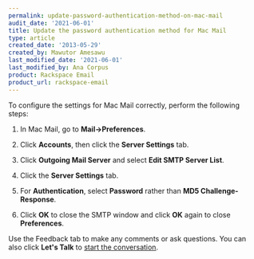 ```yaml
---
permalink: update-password-authentication-method-on-mac-mail
audit_date: '2021-06-01'
title: Update the password authentication method for Mac Mail
type: article
created_date: '2013-05-29'
created_by: Mawutor Amesawu
last_modified_date: '2021-06-01'
last_modified_by: Ana Corpus
product: Rackspace Email
product_url: rackspace-email
---
```


To configure the settings for Mac Mail correctly, perform the following steps:

1. In Mac Mail, go to **Mail->Preferences**.

2. Click **Accounts**, then click the **Server Settings** tab.

3. Click **Outgoing Mail Server** and select **Edit SMTP Server List**.

4. Click the **Server Settings** tab.

5. For **Authentication**, select **Password** rather than **MD5 Challenge-Response**.

6. Click **OK** to close the SMTP window and click **OK** again to close **Preferences**.

Use the Feedback tab to make any comments or ask questions. You can also click
**Let's Talk** to [start the conversation](https://www.rackspace.com/).
